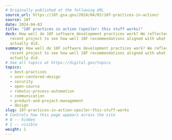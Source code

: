 ```yaml
---
# Originally published at the following URL
source_url: https://18f.gsa.gov/2024/04/03/18f-practices-in-action/
source: 18f
date: 2024-04-03
title: "18F practices in action (spoiler: this stuff works)"
deck: How well do 18F software development practices work? We reflected on a
  recent project to see how well 18F recommendations aligned with what we
  actually did.
summary: How well do 18F software development practices work? We reflected on a
  recent project to see how well 18F recommendations aligned with what we
  actually did.
# See all topics at https://digital.gov/topics
topics:
  - best-practices
  - user-centered-design
  - security
  - open-source
  - robotic-process-automation
  - communication
  - product-and-project-management
  - design
slug: 18f-practices-in-action-spoiler-this-stuff-works
# Controls how this page appears across the site
# 0 -- hidden
# 1 -- visible
weight: 1
---
```

